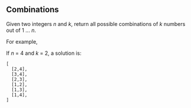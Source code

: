 ## Combinations

Given two integers *n* and *k*, return all possible combinations of *k* numbers out of 1 ... *n*.

For example,

If *n* = 4 and *k* = 2, a solution is:

```
[
  [2,4],
  [3,4],
  [2,3],
  [1,2],
  [1,3],
  [1,4],
]
```
